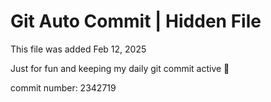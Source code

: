 # Git Auto Commit | Hidden File

This file was added Feb 12, 2025

Just for fun and keeping my daily git commit active 🤪

commit number: 2342719
